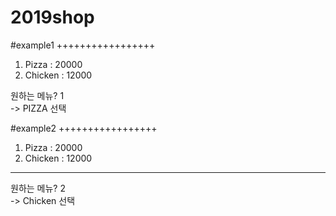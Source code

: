 # 2019shop

#example1
+++++++++++++++++<br />
1. Pizza : 20000
2. Chicken : 12000

원하는 메뉴? 1<br />
-> PIZZA 선택



#example2
+++++++++++++++++<br />
1. Pizza : 20000
2. Chicken : 12000
--------------------
원하는 메뉴? 2<br />
-> Chicken 선택

